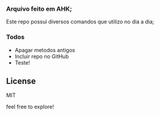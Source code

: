 
### Arquivo feito em AHK;

Este repo possui diversos comandos que utilizo no dia a dia;


### Todos

 - Apagar metodos antigos
 - Incluir repo no GitHub
 - Teste!


License
----

MIT


feel free to explore!

